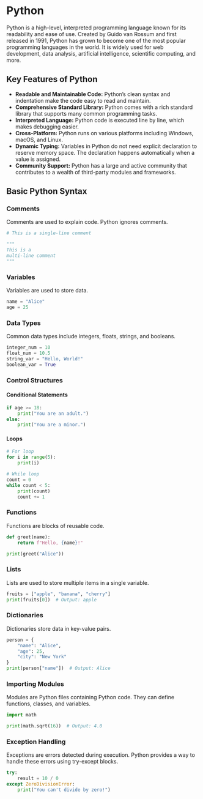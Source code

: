 # Python 

Python is a high-level, interpreted programming language known for its readability and ease of use. Created by Guido van Rossum and first released in 1991, Python has grown to become one of the most popular programming languages in the world. It is widely used for web development, data analysis, artificial intelligence, scientific computing, and more.

## Key Features of Python
- **Readable and Maintainable Code:** Python’s clean syntax and indentation make the code easy to read and maintain.
- **Comprehensive Standard Library:** Python comes with a rich standard library that supports many common programming tasks.
- **Interpreted Language:** Python code is executed line by line, which makes debugging easier.
- **Cross-Platform:** Python runs on various platforms including Windows, macOS, and Linux.
- **Dynamic Typing:** Variables in Python do not need explicit declaration to reserve memory space. The declaration happens automatically when a value is assigned.
- **Community Support:** Python has a large and active community that contributes to a wealth of third-party modules and frameworks.

## Basic Python Syntax

### Comments
Comments are used to explain code. Python ignores comments.
```python
# This is a single-line comment

"""
This is a 
multi-line comment
"""
```

### Variables
Variables are used to store data.
```python
name = "Alice"
age = 25
```

### Data Types
Common data types include integers, floats, strings, and booleans.
```python
integer_num = 10
float_num = 10.5
string_var = "Hello, World!"
boolean_var = True
```

### Control Structures

#### Conditional Statements
```python
if age >= 18:
    print("You are an adult.")
else:
    print("You are a minor.")
```

#### Loops
```python
# For loop
for i in range(5):
    print(i)

# While loop
count = 0
while count < 5:
    print(count)
    count += 1
```

### Functions
Functions are blocks of reusable code.
```python
def greet(name):
    return f"Hello, {name}!"

print(greet("Alice"))
```

### Lists
Lists are used to store multiple items in a single variable.
```python
fruits = ["apple", "banana", "cherry"]
print(fruits[0])  # Output: apple
```

### Dictionaries
Dictionaries store data in key-value pairs.
```python
person = {
    "name": "Alice",
    "age": 25,
    "city": "New York"
}
print(person["name"])  # Output: Alice
```

### Importing Modules
Modules are Python files containing Python code. They can define functions, classes, and variables.
```python
import math

print(math.sqrt(16))  # Output: 4.0
```

### Exception Handling
Exceptions are errors detected during execution. Python provides a way to handle these errors using try-except blocks.
```python
try:
    result = 10 / 0
except ZeroDivisionError:
    print("You can't divide by zero!")

